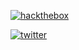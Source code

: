 [![hackthebox](https://img.shields.io/badge/-HackTheBox-%239FEF00?style=for-the-badge&logo=hackthebox&logoColor=white)](https://app.hackthebox.com/profile/144238)

[![twitter](https://img.shields.io/badge/Twitter-1DA1F2?style=for-the-badge&logo=twitter&logoColor=white)](https://twitter.com/iamscarecrow1)
